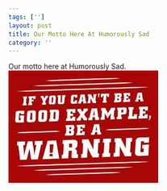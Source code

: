 ```yaml
---
tags: ['']
layout: post
title: Our Motto Here At Humorously Sad
category: ''
---
```

Our motto here at Humorously Sad.
![Our motto here at Humorously Sad.](/uploads/2012-8-31-our-motto-here-at-humorously-sad.jpg)
